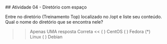 ## Atividade 04 - Diretório com espaço

Entre no diretório (Treinamento Top) localizado no /opt e liste seu conteúdo.
Qual o nome do diretório que se encontra nele?

>>Apenas UMA resposta Correta <<
( ) CentOS
( ) Fedora
(*) Linux
( ) Debian


